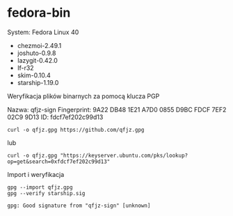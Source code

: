 # fedora-bin

System: Fedora Linux 40

- chezmoi-2.49.1
- joshuto-0.9.8
- lazygit-0.42.0
- lf-r32
- skim-0.10.4
- starship-1.19.0

Weryfikacja plików binarnych za pomocą klucza PGP

Nazwa: qfjz-sign
Fingerprint: 9A22 DB48 1E21 A7D0 0855  D9BC FDCF 7EF2 02C9 9D13
ID: fdcf7ef202c99d13

```
curl -o qfjz.gpg https://github.com/qfjz.gpg
```

lub

```
curl -o qfjz.gpg "https://keyserver.ubuntu.com/pks/lookup?op=get&search=0xfdcf7ef202c99d13"
```

Import i weryfikacja

```
gpg --import qfjz.gpg
gpg --verify starship.sig

gpg: Good signature from "qfjz-sign" [unknown]
```

